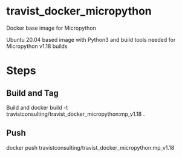 # travist_docker_micropython
Docker base image for Micropython

Ubuntu 20.04 based image with Python3 and build tools needed for Micropython v1.18 builds


# Steps

## Build and Tag
Build and
docker build -t travistconsulting/travist_docker_micropython:mp_v1.18 .

## Push
docker push travistconsulting/travist_docker_micropython:mp_v1.18